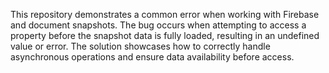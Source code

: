 This repository demonstrates a common error when working with Firebase and document snapshots.  The bug occurs when attempting to access a property before the snapshot data is fully loaded, resulting in an undefined value or error. The solution showcases how to correctly handle asynchronous operations and ensure data availability before access.